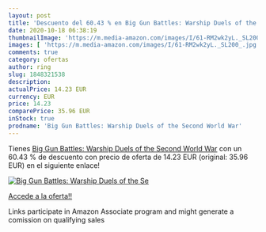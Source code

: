 ```yaml
---
layout: post
title: 'Descuento del 60.43 % en Big Gun Battles: Warship Duels of the Se'
date: 2020-10-18 06:38:19
thumbnailImage: 'https://m.media-amazon.com/images/I/61-RM2wk2yL._SL200_.jpg'
images: [ 'https://m.media-amazon.com/images/I/61-RM2wk2yL._SL200_.jpg' ]
comments: true
category: ofertas
author: ring
slug: 1848321538
description:
actualPrice: 14.23 EUR
currency: EUR
price: 14.23
comparePrice: 35.96 EUR
inStock: true
prodname: 'Big Gun Battles: Warship Duels of the Second World War'
---
```


Tienes [Big Gun Battles: Warship Duels of the Second World War](https://www.amazon.it/dp/1848321538/?tag=tolees00-21) con un 60.43 % de descuento con precio de oferta de 14.23 EUR (original: 35.96 EUR) en el siguiente enlace!

[![Big Gun Battles: Warship Duels of the Se](https://m.media-amazon.com/images/I/61-RM2wk2yL._SL200_.jpg)](https://www.amazon.it/dp/1848321538/?tag=tolees00-21)

[Accede a la oferta!!](https://www.amazon.it/dp/1848321538/?tag=tolees00-21)

Links participate in Amazon Associate program and might generate a comission on qualifying sales


